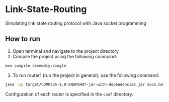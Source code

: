 # Link-State-Routing
 Simulating link state routing protocol with Java socket programming

## How to run
1. Open terminal and navigate to the project directory
2. Compile the project using the following command:
```bash
mvn compile assembly:single
```
3. To run router1 (run the project in general), use the following command:
```bash
java -cp target/COMP535-1.0-SNAPSHOT-jar-with-dependencies.jar socs.network.Main conf/router1.conf
```
Configuration of each router is specified in the `conf` directory.
